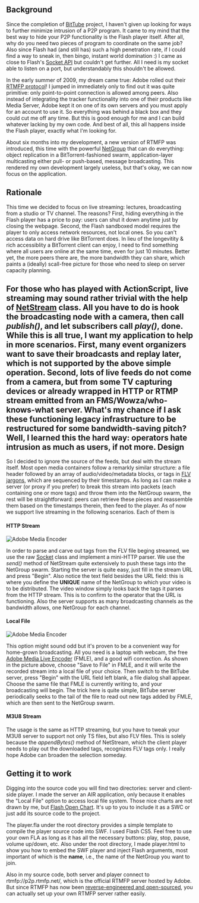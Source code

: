 Background
----------
Since the completion of [BitTube](https://github.com/yicui/BitTube) project, I haven't given up looking for ways to
further minimize intrusion of a P2P program. It came to my mind that the best way to hide your P2P functionality is
the Flash player itself. After all, why do you need two pieces of program to coordinate on the same job? Also since
Flash had (and still has) such a high penetration rate, if I could find a way to sneak in, then bingo, instant
world domination :) I came as close to Flash's [Socket API](http://help.adobe.com/en_US/FlashPlatform/reference/actionscript/3/flash/net/Socket.html) 
but couldn't get further. All I need is my socket able to listen on a port, but understandably this shouldn't be allowed.

In the early summer of 2009, my dream came true: Adobe rolled out their [RTMFP protocol](http://en.wikipedia.org/wiki/Real_Time_Media_Flow_Protocol)!
I jumped in immediately only to find out it was quite primitive: only point-to-point connection is allowed among peers.
Also instead of integrating the tracker functionality into one of their products like Media Server, Adobe kept it on one
of its own servers and you must apply for an account to use it. So everything was behind a black box and they could cut
me off any time. But this is good enough for me and I can build whatever lacking by my own code. And best of all, this
all happens inside the Flash player, exactly what I'm looking for.

About six months into my development, a new version of RTMFP was introduced, this time with the powerful 
[NetGroup](http://help.adobe.com/en_US/FlashPlatform/reference/actionscript/3/flash/net/NetGroup.html) that can do
everything: object replication in a BitTorrent-fashioned swarm, application-layer multicasting either pull- or push-based,
message broadcasting. This rendered my own development largely useless, but that's okay, we can now focus on the
application.

Rationale
---------
This time we decided to focus on live streaming: lectures, broadcasting from a studio or TV channel. The reasons? First,
hiding everything in the Flash player has a price to pay: users can shut it down anytime just by closing the webpage.
Second, the Flash sandboxed model requires the player to only access network resources, not local ones. So you can't
access data on hard drive like BitTorrent does. In lieu of the longevitity & rich accessiblity a BitTorrent client can
enjoy, I need to find something where all users are online at the same time, even for just 10 minutes. Better yet,
the more peers there are, the more bandwidth they can share, which paints a (ideally) scall-free picture for those 
who need to sleep on server capacity planning.

For those who has played with ActionScript, live streaming may sound rather trivial with the help of
[NetStream](http://help.adobe.com/en_US/FlashPlatform/reference/actionscript/3/flash/net/NetStream.html) class. All you
have to do is hook the broadcasting node with a camera, then call *publish()*, and let subscribers call *play()*, done.
While this is all true, I want my application to help in more scenarios. First, many event organizers want to save 
their broadcasts and replay later, which is not supported by the above simple operation. Second, lots of live feeds do
not come from a camera, but from some TV capturing devices or already wrapped in HTTP or RTMP stream emitted from an
FMS/Wowza/who-knows-what server. What's my chance if I ask these **functioning** legacy infrastructure to be restructured 
for some bandwidth-saving pitch? Well, I learned this the hard way: operators hate intrusion as much as users, 
if not more.
Design
------
So I decided to ignore the source of the feeds, but deal with the stream itself. Most open media containers follow
a remarkly similar structure: a file header followed by an array of audio/video/metadata blocks, or tags in 
[FLV jargons](http://download.macromedia.com/f4v/video_file_format_spec_v10_1.pdf), which are sequenced by their
timestamps. As long as I can make a server (or proxy if you prefer) to break this stream into packets (each containing
one or more tags) and throw them into the NetGroup swarm, the rest will be straightforward: peers can retrieve these 
pieces and reassemble them based on the timestamps therein, then feed to the player. As of now we support live streaming
in the following scenarios. Each of them is 
#### HTTP Stream
![Adobe Media Encoder](https://github.com/downloads/yicui/BitTube-on-Flash/server.jpg)

In order to parse and carve out tags from the FLV file beging streamed, we use the raw
[Socket](http://help.adobe.com/en_US/FlashPlatform/reference/actionscript/3/flash/net/Socket.html) class and implement
a mini-HTTP parser. We use the *send()* method of NetStream quite extensively to push these tags into the NetGroup swarm.
Starting the server is quite easy, just fill in the stream URL and press "Begin". Also notice the text field besides the
URL field: this is where you define the **UNIQUE** name of the NetGroup to which your video is to be distributed. 
The video window simply looks back the tags it parses from the HTTP stream. This is to confirm to the operator that 
the URL is functioning. Also the server supports as many broadcasting channels as the bandwidth allows, one NetGroup 
for each channel.

#### Local File
![Adobe Media Encoder](https://github.com/downloads/yicui/BitTube-on-Flash/liveencoder.jpg)

This option might sound odd but it's proven to be a convenient way for home-grown broadcasting. All you need is a laptop
with webcam, the free [Adobe Media Live Encoder](http://www.adobe.com/products/flash-media-encoder.html) (FMLE), 
and a good wifi connection. As shown in the picture above, choose "Save to File" in FMLE, and it will write the recorded
stream into a local file of your choice. Then switch to the BitTube server, press "Begin" with the URL field left blank,
a file dialog shall appear. Choose the same file that FMLE is currently writing to, and your broadcasting will begin.
The trick here is quite simple, BitTube server periodically seeks to the tail of the file to read out new tags added by
FMLE, which are then sent to the NetGroup swarm. 
#### M3U8 Stream
The usage is the same as HTTP streaming, but you have to tweak your M3U8 server to support not only TS files, but also
FLV files. This is solely because the *appendBytes()* method of NetStream, which the client player needs to play out the
downloaded tags, recognizes FLV tags only. I really hope Adobe can broaden the selection someday.

Getting it to work
------------------
Digging into the source code you will find two directories: server and client-side player. I made the server an AIR
application, only because it enables the "Local File" option to access local file system. Those nice charts are not
drawn by me, but [Flash Open Chart](http://teethgrinder.co.uk/open-flash-chart/). It's up to you to include it as a SWC
or just add its source code to the project.

The player.fla under the root directory provides a simple template to compile the player source code into SWF. I used
Flash CS5. Feel free to use your own FLA as long as it has all the necessary buttons: play, stop, pause, volume up/down,
etc. Also under the root directory, I made player.html to show you how to embed the SWF player and inject Flash arguments,
most important of which is the **name**, i.e., the name of the NetGroup you want to join.

Also in my source code, both server and player connect to rtmfp://p2p.rtmfp.net/, which is the official RTMFP server
hosted by Adobe. But since RTMFP has now been [reverse-engineered and open-sourced](https://github.com/OpenRTMFP), 
you can actually set up your own RTMFP server rather easily.